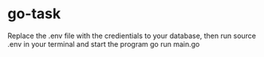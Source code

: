# go-task
Replace the .env file with the credientials to your database, then run source .env in your terminal and start the program go run main.go
